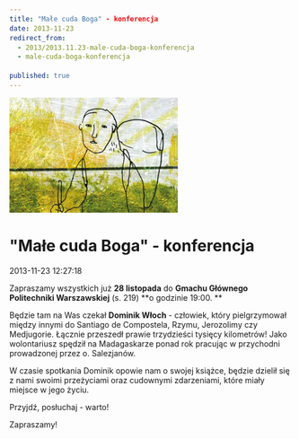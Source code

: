 ```yaml
---
title: "Małe cuda Boga" - konferencja
date: 2013-11-23
redirect_from: 
  - 2013/2013.11.23-male-cuda-boga-konferencja
  - male-cuda-boga-konferencja

published: true
---
```



![/assets/posts/2013/2013-11-23-male-cuda-boga-konferencja/male_cuda_boga_ksiazka.jpg](/assets/posts/2013/2013-11-23-male-cuda-boga-konferencja/male_cuda_boga_ksiazka.jpg)

# "Małe cuda Boga" - konferencja

<time>2013-11-23 12:27:18</time>



Zapraszamy wszystkich już **28 listopada** do **Gmachu Głównego Politechniki Warszawskiej** (s. 219) **o godzinie 19:00. **


Będzie tam na Was czekał **Dominik Włoch** - człowiek, który pielgrzymował między innymi do Santiago de Compostela, Rzymu, Jerozolimy czy Medjugorie. Łącznie przeszedł prawie trzydzieści tysięcy kilometrów! Jako wolontariusz spędził na Madagaskarze ponad rok pracując w przychodni prowadzonej przez o. Salezjanów.


W czasie spotkania Dominik opowie nam o swojej książce, będzie dzielił się z nami swoimi przeżyciami oraz cudownymi zdarzeniami, które miały miejsce w jego życiu.


Przyjdź, posłuchaj - warto!


Zapraszamy!


<!--{{json:{"created_date":"2013-11-23 12:27:18","publish_down":"2013-11-29 10:27:45","id":"5332"}}}-->